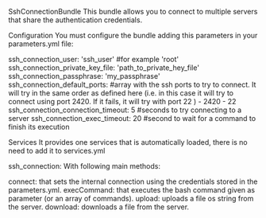 SshConnectionBundle
This bundle allows you to connect to multiple servers that share the authentication credentials.

Configuration
You must configure the bundle adding this parameters in your parameters.yml file:

ssh_connection_user: 'ssh_user' #for example 'root' ssh_connection_private_key_file: 'path_to_private_hey_file' ssh_connection_passphrase: 'my_passphrase' ssh_connection_default_ports: #array with the ssh ports to try to connect. It will try in the same order as defined here (i.e. in this case it will try to connect using port 2420. If it fails, it will try with port 22 ) - 2420 - 22 ssh_connection_connection_timeout: 5 #seconds to try connecting to a server ssh_connection_exec_timeout: 20 #second to wait for a command to finish its execution

Services
It provides one services that is automatically loaded, there is no need to add it to services.yml

ssh_connection: With following main methods:

connect: that sets the internal connection using the credentials stored in the parameters.yml.
execCommand: that executes the bash command given as parameter (or an array of commands).
upload: uploads a file os string from the server.
download: downloads a file from the server.